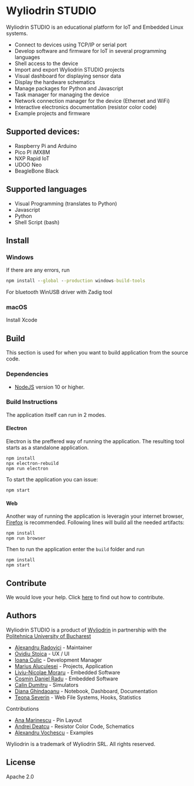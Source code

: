 # Wyliodrin STUDIO

Wyliodrin STUDIO is an educational platform for IoT and Embedded Linux systems.

- Connect to devices using TCP/IP or serial port
- Develop software and firmware for IoT in several programming languages
- Shell access to the device
- Import and export Wyliodrin STUDIO projects
- Visual dashboard for displaying sensor data
- Display the hardware schematics
- Manage packages for Python and Javascript
- Task manager for managing the device
- Network connection manager for the device (Ethernet and WiFi)
- Interactive electronics documentation (resistor color code)
- Example projects and firmware

## Supported devices:

- Raspberry Pi and Arduino
- Pico PI iMX8M
- NXP Rapid IoT
- UDOO Neo
- BeagleBone Black

## Supported languages

- Visual Programming (translates to Python)
- Javascript
- Python
- Shell Script (bash)

## Install

### Windows

If there are any errors, run

```cmd
npm install --global --production windows-build-tools
```

For bluetooth
WinUSB driver with Zadig tool

### macOS

Install Xcode

## Build

This section is used for when you want to build application from the source code.

### Dependencies

- [NodeJS](http://www.nodejs.org) version 10 or higher.

### Build Instructions

The application itself can run in 2 modes.

#### Electron

Electron is the preffered way of running the application. The resulting tool starts as a standalone application.

```
npm install
npx electron-rebuild
npm run electron
```

To start the application you can issue:

```
npm start
```

#### Web

Another way of running the application is leveragin your internet browser, [Firefox](https://www.mozilla.org/en-US/firefox/new/) is recommended. Following lines will build all the needed artifacts:

```
npm install
npm run browser
```

Then to run the application enter the `build` folder and run

```
npm install
npm start
```

## Contribute

We would love your help. Click [here](CONTRIBUTING.md) to find out how to contribute.

## Authors

Wyliodrin STUDIO is a product of [Wyliodrin](https://www.wyliodrin.com) in partnership with the [Politehnica University of Bucharest](https://www.upb.ro)

- [Alexandru Radovici](https://www.github.com/alexandruradovici) - Maintainer
- [Ovidiu Stoica](https://www.github.com/oviska) - UX / UI
- [Ioana Culic](https://www.github.com/ioanaculic) - Development Manager
- [Marius Aluculesei](https://www.github.com/mariusAlc) - Projects, Application
- [Liviu-Nicolae Moraru](https://github.com/skyplane23) - Embedded Software
- [Cosmin Daniel Radu](https://github.com/cosmindanielradu19) - Embedded Software
- [Calin Dumitru](https://github.com/Dumitru98) - Simulators
- [Diana Ghindaoanu](https://github.com/diana-ghindaoanu) - Notebook, Dashboard, Documentation
- [Teona Severin](https://github.com/teonaseverin) - Web File Systems, Hooks, Statistics

Contributions

- [Ana Marinescu](https://www.github.com/paula-elena) - Pin Layout
- [Andrei Deatcu](https://www.github.com/dosarudaniel) - Resistor Color Code, Schematics
- [Alexandru Vochescu](https://www.github.com/valexandru) - Examples

Wyliodrin is a trademark of Wyliodrin SRL. All rights reserved.

## License

Apache 2.0
